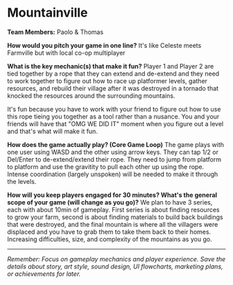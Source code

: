 # Mountainville

**Team Members:** Paolo & Thomas

**How would you pitch your game in one line?**
It's like Celeste meets Farmville but with local co-op multiplayer

**What is the key mechanic(s) that make it fun?**
Player 1 and Player 2 are tied together by a rope that they can extend and de-extend and they need to work together to figure out how to race up
platformer levels, gather resources, and rebuild their village after it was destroyed in a tornado that knocked the resources around 
the surrounding mountains. 

It's fun because you have to work with your friend to figure out how to use this rope tieing you together as a tool rather than a nusance. You and
your friends will have that "OMG WE DID IT" moment when you figure out a level and that's what will make it fun.

**How does the game actually play? (Core Game Loop)**
The game plays with one user using WASD and the other using arrow keys. They can tap 1/2 or Del/Enter to de-extend/extend their rope. They need to 
jump from platform to platform and use the gravitity to pull each other up using the rope. Intense coordination (largely unspoken) will be needed
to make it through the levels.

**How will you keep players engaged for 30 minutes? What's the general scope of your game (will change as you go)?**
We plan to have 3 series, each with about 10min of gameplay. First series is about finding resources to grow your farm, second is about finding 
materials to build back buildings that were destroyed, and the final mountain is where all the villagers were displaced and you have to grab them
to take them back to their homes. Increasing difficulties, size, and complexity of the mountains as you go. 

---
*Remember: Focus on gameplay mechanics and player experience. Save the details about story, art style, sound design, UI flowcharts, marketing plans, or achievements for later.*
